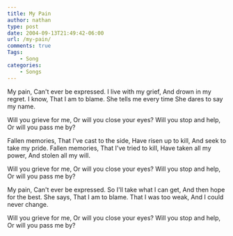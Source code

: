 ```yaml
---
title: My Pain
author: nathan
type: post
date: 2004-09-13T21:49:42-06:00
url: /my-pain/
comments: true
Tags:
    - Song
categories:
    - Songs
---
```

My pain,
Can't ever be expressed.
I live with my grief,
And drown in my regret.
I know,
That I am to blame.
She tells me every time
She dares to say my name.

Will you grieve for me,
Or will you close your eyes?
Will you stop and help,
Or will you pass me by?

Fallen memories,
That I've cast to the side,
Have risen up to kill,
And seek to take my pride.
Fallen memories,
That I've tried to kill,
Have taken all my power,
And stolen all my will.

Will you grieve for me,
Or will you close your eyes?
Will you stop and help,
Or will you pass me by?

My pain,
Can't ever be expressed.
So I'll take what I can get,
And then hope for the best.
She says,
That I am to blame.
That I was too weak,
And I could never change.

Will you grieve for me,
Or will you close your eyes?
Will you stop and help,
Or will you pass me by?
